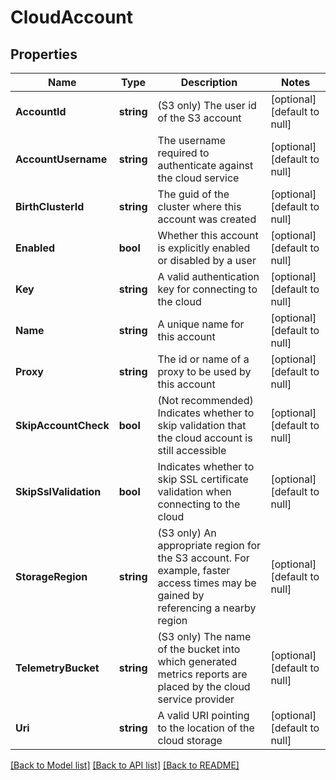 # CloudAccount

## Properties
Name | Type | Description | Notes
------------ | ------------- | ------------- | -------------
**AccountId** | **string** | (S3 only) The user id of the S3 account | [optional] [default to null]
**AccountUsername** | **string** | The username required to authenticate against the cloud service | [optional] [default to null]
**BirthClusterId** | **string** | The guid of the cluster where this account was created | [optional] [default to null]
**Enabled** | **bool** | Whether this account is explicitly enabled or disabled by a user | [optional] [default to null]
**Key** | **string** | A valid authentication key for connecting to the cloud | [optional] [default to null]
**Name** | **string** | A unique name for this account | [optional] [default to null]
**Proxy** | **string** | The id or name of a proxy to be used by this account | [optional] [default to null]
**SkipAccountCheck** | **bool** | (Not recommended) Indicates whether to skip validation that the cloud account is still accessible | [optional] [default to null]
**SkipSslValidation** | **bool** | Indicates whether to skip SSL certificate validation when connecting to the cloud | [optional] [default to null]
**StorageRegion** | **string** | (S3 only) An appropriate region for the S3 account.  For example, faster access times may be gained by referencing a nearby region | [optional] [default to null]
**TelemetryBucket** | **string** | (S3 only) The name of the bucket into which generated metrics reports are placed by the cloud service provider | [optional] [default to null]
**Uri** | **string** | A valid URI pointing to the location of the cloud storage | [optional] [default to null]

[[Back to Model list]](../README.md#documentation-for-models) [[Back to API list]](../README.md#documentation-for-api-endpoints) [[Back to README]](../README.md)


